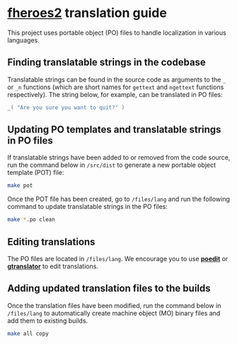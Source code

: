 # [**fheroes2**](README.md) translation guide

This project uses portable object (PO) files to handle localization in various languages.

## Finding translatable strings in the codebase

Translatable strings can be found in the source code as arguments to the `_` or `_n` functions (which are short names for `gettext` and `ngettext` functions respectively). The string below, for example, can be translated in PO files:

```cpp
_( "Are you sure you want to quit?" )
```

## Updating PO templates and translatable strings in PO files

If translatable strings have been added to or removed from the code source, run the command below in `/src/dist` to generate a new portable object template (POT) file:

```bash
make pot
```

Once the POT file has been created, go to `/files/lang` and run the following command to update translatable strings in the PO files:

```bash
make *.po clean
```

## Editing translations

The PO files are located in `/files/lang`. We encourage you to use [**poedit**](https://poedit.net/) or [**gtranslator**](https://wiki.gnome.org/Apps/Gtranslator) to edit translations.

## Adding updated translation files to the builds

Once the translation files have been modified, run the command below in `/files/lang` to automatically create machine object (MO) binary files and add them to existing builds.

```bash
make all copy
```

